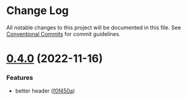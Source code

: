 # Change Log

All notable changes to this project will be documented in this file.
See [Conventional Commits](https://conventionalcommits.org) for commit guidelines.

# [0.4.0](https://github.com/uschtwill/mono-NAIVE/compare/v0.3.2...v0.4.0) (2022-11-16)


### Features

* better header ([f0f450a](https://github.com/uschtwill/mono-NAIVE/commit/f0f450a38e18964cbbeb9d1cfa8d420be3a91be6))
